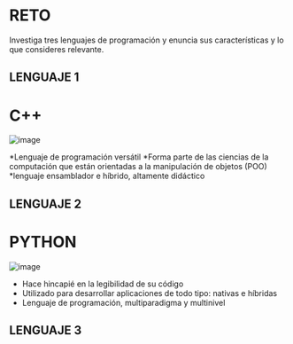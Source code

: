 # RETO
Investiga tres lenguajes de programación y enuncia sus características y lo que consideres relevante.

## LENGUAJE 1
# C++
![image](https://user-images.githubusercontent.com/104279806/166123596-f8ca6fdd-4cec-49ed-a064-7883bb0e5406.png)

*Lenguaje de programación versátil
*Forma parte de las ciencias de la computación que están orientadas a la manipulación de objetos (POO)
*lenguaje ensamblador e híbrido, altamente didáctico

## LENGUAJE 2
# PYTHON
![image](https://user-images.githubusercontent.com/104279806/166123691-88267675-d01d-414b-bded-1f55aad093ad.png)
* Hace hincapié en la legibilidad de su código
* Utilizado para desarrollar aplicaciones de todo tipo: nativas e híbridas
* Lenguaje de programación, multiparadigma y multinivel

## LENGUAJE 3
